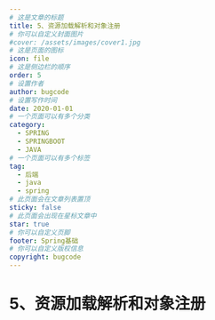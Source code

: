 ```yaml
---
# 这是文章的标题
title: 5、资源加载解析和对象注册
# 你可以自定义封面图片
#cover: /assets/images/cover1.jpg
# 这是页面的图标
icon: file
# 这是侧边栏的顺序
order: 5
# 设置作者
author: bugcode
# 设置写作时间
date: 2020-01-01
# 一个页面可以有多个分类
category:
  - SPRING
  - SPRINGBOOT
  - JAVA
# 一个页面可以有多个标签
tag:
  - 后端
  - java
  - spring
# 此页面会在文章列表置顶
sticky: false
# 此页面会出现在星标文章中
star: true
# 你可以自定义页脚
footer: Spring基础
# 你可以自定义版权信息
copyright: bugcode
---
```


# 5、资源加载解析和对象注册
